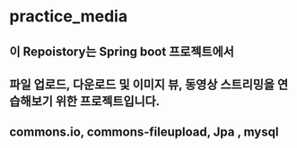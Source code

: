 # practice_media

## 이 Repoistory는 Spring boot 프로젝트에서 
## 파일 업로드, 다운로드 및  이미지 뷰, 동영상 스트리밍을 연습해보기 위한 프로젝트입니다.

## commons.io, commons-fileupload, Jpa , mysql
